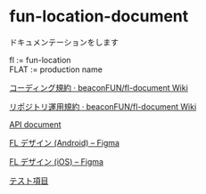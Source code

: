 # fun-location-document
ドキュメンテーションをします


fl := fun-location  
FLAT := production name

[コーディング規約 · beaconFUN/fl-document Wiki](https://github.com/beaconFUN/fl-document/wiki/%E3%82%B3%E3%83%BC%E3%83%87%E3%82%A3%E3%83%B3%E3%82%B0%E8%A6%8F%E7%B4%84)

[リポジトリ運用規約 · beaconFUN/fl-document Wiki](https://github.com/beaconFUN/fl-document/wiki/%E3%83%AA%E3%83%9D%E3%82%B8%E3%83%88%E3%83%AA%E9%81%8B%E7%94%A8%E8%A6%8F%E7%B4%84)

[API document](http://34.68.157.198:8080/docs)

[FL デザイン (Android) – Figma](https://www.figma.com/file/HPp8fpMaDSKCcCpyrb75fd/FL-%E3%83%87%E3%82%B6%E3%82%A4%E3%83%B3-(Android)?node-id=0%3A1)

[FL デザイン (iOS) – Figma](https://www.figma.com/file/uTgiXS0fVIMK7npX6nwKYA/FL-%E3%83%87%E3%82%B6%E3%82%A4%E3%83%B3-(iOS))

[テスト項目](https://docs.google.com/spreadsheets/d/1adkYHSHNXxmJgzb3wiNp7iNNNhyiTUNgDxfRn-TvvgA/edit?usp=sharing)

